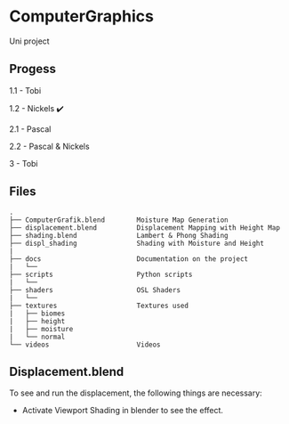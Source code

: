 # ComputerGraphics
Uni project

## Progess

1.1 - Tobi

1.2 - Nickels ✔️

2.1 - Pascal

2.2 - Pascal & Nickels

3   - Tobi

## Files

````
.
├── ComputerGrafik.blend		Moisture Map Generation
├── displacement.blend			Displacement Mapping with Height Map
├── shading.blend				Lambert & Phong Shading
├── displ_shading				Shading with Moisture and Height
|
├── docs						Documentation on the project
|   └── 
├── scripts						Python scripts			
|   └── 
├── shaders						OSL Shaders
|   └── 
├── textures					Textures used
|	├── biomes
|	├── height
|	├── moisture
|   └── normal
└── videos						Videos

````



## Displacement.blend

To see and run the displacement, the following things are necessary:
- Activate Viewport Shading in blender to see the effect.
